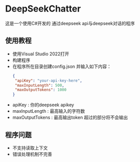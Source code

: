 # DeepSeekChatter
这是一个使用C#开发的 通过deepseek api与deepseek对话的程序
## 使用教程
- 使用Visual Studio 2022打开
- 构建程序
- 在程序所在目录创建config.json 并输入如下内容：
  ```json
  {
   "apiKey": "your-api-key-here",
   "maxInputLength": 500,
   "maxOutputTokens": 1000
  }
  ```
- apiKey : 你的deepseek apikey
- maxInputLength : 最高输入的字符数
- maxOutputTokens : 最高输出token 超过的部分将不会输出
## 程序问题
- 不支持读取上下文
- 错误处理机制不完善
